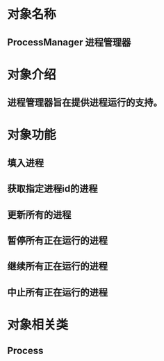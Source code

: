 # 对象名称
## ProcessManager 进程管理器

# 对象介绍
## 进程管理器旨在提供进程运行的支持。

# 对象功能

## 填入进程
## 获取指定进程id的进程
## 更新所有的进程

## 暂停所有正在运行的进程
## 继续所有正在运行的进程
## 中止所有正在运行的进程

# 对象相关类
## Process